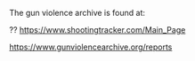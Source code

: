 The gun violence archive is found at:

?? https://www.shootingtracker.com/Main_Page


https://www.gunviolencearchive.org/reports
